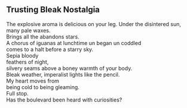 Trusting Bleak Nostalgia
------------------------
The explosive aroma is delicious on your leg. Under the disintered sun, many pale waxes.  
Brings all the abandons stars.  
A chorus of iguanas at lunchtime un began un coddled  
comes to a halt before a starry sky.  
Sepia bloody  
feathers of night,  
silvery seams above a boney warmth of your body.  
Bleak weather, imperalist lights like the pencil.  
My heart moves from  
being cold to being gleaming.  
Full stop.  
Has the boulevard been heard with curiosities?  
